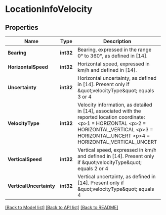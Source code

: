 # LocationInfoVelocity

## Properties
Name | Type | Description | Notes
------------ | ------------- | ------------- | -------------
**Bearing** | **int32** | Bearing, expressed in the range 0° to 360°, as defined in [14]. | [default to null]
**HorizontalSpeed** | **int32** | Horizontal speed, expressed in km/h and defined in [14]. | [default to null]
**Uncertainty** | **int32** | Horizontal uncertainty, as defined in [14]. Present only if \&quot;velocityType\&quot; equals 3 or 4 | [optional] [default to null]
**VelocityType** | **int32** | Velocity information, as detailed in [14], associated with the reported location coordinate: &lt;p&gt;1 &#x3D; HORIZONTAL &lt;p&gt;2 &#x3D; HORIZONTAL_VERTICAL &lt;p&gt;3 &#x3D; HORIZONTAL_UNCERT &lt;p&gt;4 &#x3D; HORIZONTAL_VERTICAL_UNCERT | [default to null]
**VerticalSpeed** | **int32** | Vertical speed, expressed in km/h and defined in [14]. Present only if \&quot;velocityType\&quot; equals 2 or 4 | [optional] [default to null]
**VerticalUncertainty** | **int32** | Vertical uncertainty, as defined in [14]. Present only if \&quot;velocityType\&quot; equals 4 | [optional] [default to null]

[[Back to Model list]](../README.md#documentation-for-models) [[Back to API list]](../README.md#documentation-for-api-endpoints) [[Back to README]](../README.md)


